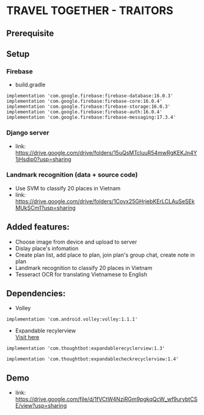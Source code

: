 # TRAVEL TOGETHER - TRAITORS

## Prerequisite

## Setup

### Firebase

- build.gradle
```
implementation 'com.google.firebase:firebase-database:16.0.3'
implementation 'com.google.firebase:firebase-core:16.0.4'
implementation 'com.google.firebase:firebase-storage:16.0.3'
implementation 'com.google.firebase:firebase-auth:16.0.4'
implementation 'com.google.firebase:firebase-messaging:17.3.4'
 ```
 
### Django server
- link: https://drive.google.com/drive/folders/15uQsMTcluuR54mwRgKEKJn4Y1jHsdip0?usp=sharing

### Landmark recognition (data + source code)
- Use SVM to classify 20 places in Vietnam
- link: https://drive.google.com/drive/folders/1Covx25GHrjebKErLCLAuSeSEkMUkSCm1?usp=sharing 

## Added features:  
- Choose image from device and upload to server
- Dislay place's infomation
- Create plan list, add place to plan, join plan's group chat, create note in plan
- Landmark recognition to classify 20 places in Vietnam
- Tesseract OCR for translating Vietnamese to English

## Dependencies:  
- Volley  
```
implementation 'com.android.volley:volley:1.1.1'
```
  
- Expandable recylerview  
[Visit here](https://github.com/thoughtbot/expandable-recycler-view)  
```
implementation 'com.thoughtbot:expandablerecyclerview:1.3'
```
```
implementation 'com.thoughtbot:expandablecheckrecyclerview:1.4'
```
## Demo
- link: https://drive.google.com/file/d/1fVCtW4NziRGm9pgkqQcW_wf9urybtCSE/view?usp=sharing
